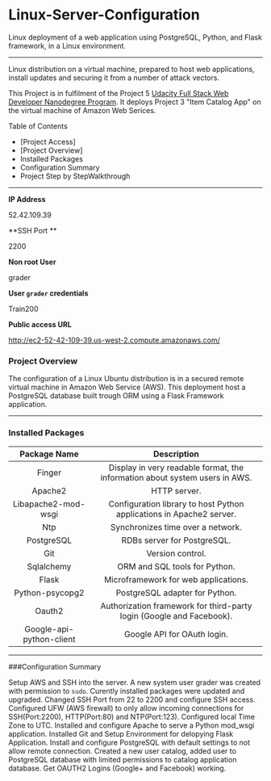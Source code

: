 # Linux-Server-Configuration
Linux deployment of a web application using PostgreSQL, Python, and Flask framework, in a Linux environment.

---
Linux distribution on a virtual machine, prepared to host web applications, install updates and securing it from a number of attack vectors.

This Project is in fulfilment of the Project 5 [Udacity Full Stack Web Developer Nanodegree Program](https://www.udacity.com/course/full-stack-web-developer-nanodegree--nd004). It deploys Project 3 "Item Catalog App" on the virtual machine of Amazon Web Serices. 

Table of Contents
- [Project Access]
- [Project Overview]
- Installed Packages
- Configuration Summary
- Project Step by StepWalkthrough

---

**IP Address**

52.42.109.39

**SSH Port **

2200

**Non root User**

grader

**User `grader` credentials**

Train200

**Public access URL**

http://ec2-52-42-109-39.us-west-2.compute.amazonaws.com/

### Project Overview

The configuration of a Linux Ubuntu distribution is in a secured remote virtual machine in Amazon Web Service (AWS).  This deployment host a PostgreSQL database built trough ORM using a Flask Framework application.  

---

### Installed Packages

|**Package Name**|**Description**|
|:---------------:|:---------------:|
| Finger| Display in very readable format, the information about system users in AWS.|
| Apache2| HTTP server.|
| Libapache2-mod-wsgi |  Configuration library to host Python applications in Apache2 server.|
| Ntp|Synchronizes time over a network.|
| PostgreSQL|RDBs server for PostgreSQL.|
| Git| Version control.|
| Sqlalchemy|ORM and SQL tools for Python.|
| Flask|Microframework for web applications.|
| Python-psycopg2|PostgreSQL adapter for Python.|
| Oauth2|Authorization framework for third-party login (Google and Facebook).|
| Google-api-python-client|	Google API for OAuth login.|

---

###Configuration Summary

Setup AWS and SSH into the server.
A new system user grader was created with permission to `sudo`.
Curently installed packages were updated and upgraded.
Changed SSH Port from 22 to 2200 and configure SSH access.
Configured UFW (AWS firewall) to only allow incoming connections for SSH(Port:2200), HTTP(Port:80) and NTP(Port:123).
Configured local Time Zone to UTC.
Installed and configure Apache to serve a Python mod_wsgi application.
Installed Git and Setup Environment for delopying Flask Application.
Install and configure PostgreSQL with default settings to not allow remote connection.
Created a new user catalog, added user to PostgreSQL database with limited permissions to catalog application database.
Get OAUTH2 Logins (Google+ and Facebook) working.
